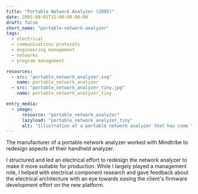 ```yaml
---
title: "Portable Network Analyzer (2005)"
date: 2005-09-01T12:00:00-08:00
draft: false
short_name: "portable-network-analyzer"
tags:
  - electrical
  - communications protocols
  - engineering management
  - networks
  - program management

resources:
  - src: "portable_network_analyzer.svg"
    name: portable_network_analyzer
  - src: "portable_network_analyzer_tiny.jpg"
    name: portable_network_analyzer_tiny

entry_media:
  - image:
      resource: "portable_network_analyzer"
      lazyload: "portable_network_analyzer_tiny"
      alt: "Illustration of a portable network analyzer that has come to the conclusion that a broken wire was caused by a squirrel"
---
```

The manufacturer of a portable network analyzer worked with Mindtribe to redesign aspects of their handheld analyzer.

I structured and led an electrical effort to redesign the network analyzer to make it more suitable for production. While I largely played a management role, I helped with electrical component research and gave feedback about the electrical architecture with an eye towards easing the client's firmware development effort on the new platform.
